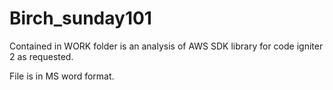 # Birch_sunday101
Contained in WORK folder is an analysis of AWS SDK library for code igniter 2 as requested.

File is in MS word format.
